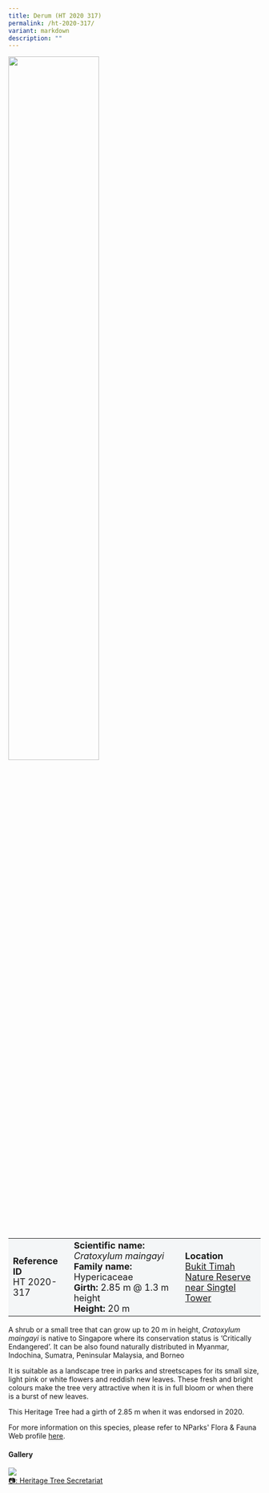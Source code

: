 ```yaml
---
title: Derum (HT 2020 317)
permalink: /ht-2020-317/
variant: markdown
description: ""
---
```

<div class="isomer-image-wrapper">
<img style="width: 60%" src="/images/Heritage_trees_photos/rain_tree_ht_2005_45-habit.jpg">
</div><table style="minWidth: 100px; font-size: 18px; background: #F4F6F7">
<tbody><tr>
<td rowspan="1" colspan="1">
<strong>Reference ID</strong>
<br>HT 2020-317
</td>
<td rowspan="1" colspan="1">
	<strong>Scientific name:</strong> <em>Cratoxylum maingayi</em>
<br><strong>Family name: </strong>Hypericaceae
<br><strong>Girth: </strong>2.85 m @ 1.3 m height
<br><strong>Height: </strong>20 m
</td>
<td rowspan="1" colspan="1">
<strong>Location</strong><a href="https://www.onemap.gov.sg/?lat=1.3519500000433011&amp;lng=103.77652000003525">
 <br>Bukit Timah Nature Reserve<br>near Singtel Tower</a>
</td>
</tr>
</tbody>
</table>
<p>A shrub or a small tree that can grow up to 20 m in height,&nbsp;<em>Cratoxylum maingayi</em>&nbsp;is native to Singapore where its conservation status is ‘Critically Endangered’. It can be also found naturally distributed in Myanmar, Indochina, Sumatra, Peninsular Malaysia, and Borneo</p>

<p>It is suitable as a landscape tree in parks and streetscapes for its small size, light pink or white flowers and reddish new leaves. These fresh and bright colours make the tree very attractive when it is in full bloom or when there is a burst of new leaves.</p>

<p>This Heritage&nbsp;Tree had a girth of 2.85 m when it was endorsed in 2020.</p>

<p>For more information on this species, please refer to NParks' Flora &amp; Fauna Web profile <a href="https://www.nparks.gov.sg/florafaunaweb/flora/3/6/3685">here</a>.</p>

<h4><b>Gallery</b></h4>
<div class="isomer-card-grid">
<a href="/images/Heritage_trees_photos/rain_tree_ht_2005_45-habit.jpg" class="isomer-card">
<div class="isomer-card-image">
<div class="isomer-image-wrapper"><img src="/images/Heritage_trees_photos/rain_tree_ht_2005_45-habit.jpg"></div></div>
<div class="isomer-card-body"><div class="isomer-card-description">📷: Heritage Tree Secretariat</div></div></a><br></div>